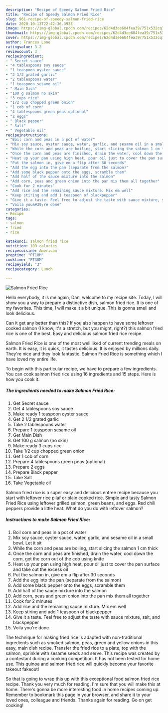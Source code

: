 ```yaml
---
description: "Recipe of Speedy Salmon Fried Rice"
title: "Recipe of Speedy Salmon Fried Rice"
slug: 961-recipe-of-speedy-salmon-fried-rice
date: 2020-10-13T22:42:36.393Z
image: https://img-global.cpcdn.com/recipes/62d4d3ee604fea39/751x532cq70/salmon-fried-rice-recipe-main-photo.jpg
thumbnail: https://img-global.cpcdn.com/recipes/62d4d3ee604fea39/751x532cq70/salmon-fried-rice-recipe-main-photo.jpg
cover: https://img-global.cpcdn.com/recipes/62d4d3ee604fea39/751x532cq70/salmon-fried-rice-recipe-main-photo.jpg
author: Frances Lane
ratingvalue: 3.2
reviewcount: 3
recipeingredient:
- " Secret sauce"
- "4 tablespoons soy sauce"
- "1 teaspoon oyster sauce"
- "2 1/2 grated garlic"
- "2 tablespoons water"
- "1 teaspoon sesame oil"
- " Main Dish"
- "100 g salmon no skin"
- "3 cups rice"
- "1/2 cup chopped green onion"
- "1 cob of corn"
- "4 tablespoons green peas optional"
- "2 eggs"
- " Black pepper"
- " Salt"
- " Vegetable oil"
recipeinstructions:
- "Boil corn and peas in a pot of water"
- "Mix soy sauce, oyster sauce, water, garlic, and sesame oil in a small bowl. Let it sit"
- "While the corn and peas are boiling, start slicing the salmon 1 cm thick"
- "Once the corn and peas are finished, drain the water, cool down the corn, get the corn out of the cob using knife"
- "Heat up your pan using high heat, pour oil just to cover the pan surface and take out the excess oil"
- "Put the salmon in, give em a flip after 30 seconds"
- "Add the egg into the pan (separate from the salmon)"
- "Add some black pepper onto the eggs, scramble them"
- "Add half of the sauce mixture into the salmon"
- "Add corn, peas and green onion into the pan mix them all together"
- "Cook for 2 minutes"
- "Add rice and the remaining sauce mixture. Mix em well"
- "Keep stiring and add 1 teaspoon of blackpepper"
- "Give it a taste. Feel free to adjust the taste with sauce mixture, salt, and blackpepper"
- "Voila you&#39;re done"
categories:
- Recipe
tags:
- salmon
- fried
- rice

katakunci: salmon fried rice 
nutrition: 109 calories
recipecuisine: American
preptime: "PT18M"
cooktime: "PT30M"
recipeyield: "3"
recipecategory: Lunch

---
```



![Salmon Fried Rice](https://img-global.cpcdn.com/recipes/62d4d3ee604fea39/751x532cq70/salmon-fried-rice-recipe-main-photo.jpg)

Hello everybody, it is me again, Dan, welcome to my recipe site. Today, I will show you a way to prepare a distinctive dish, salmon fried rice. It is one of my favorites. This time, I will make it a bit unique. This is gonna smell and look delicious.

Can it get any better than this? If you also happen to have some leftover cooked salmon (I know, it&#39;s a stretch, but you might, right?) this salmon fried rice is one of the best. Easy and delicious salmon fried rice recipe.

Salmon Fried Rice is one of the most well liked of current trending meals on earth. It is easy, it is quick, it tastes delicious. It is enjoyed by millions daily. They're nice and they look fantastic. Salmon Fried Rice is something which I have loved my entire life.


To begin with this particular recipe, we have to prepare a few ingredients. You can cook salmon fried rice using 16 ingredients and 15 steps. Here is how you cook it.

<!--inarticleads1-->

##### The ingredients needed to make Salmon Fried Rice:

1. Get  Secret sauce
1. Get 4 tablespoons soy sauce
1. Make ready 1 teaspoon oyster sauce
1. Get 2 1/2 grated garlic
1. Take 2 tablespoons water
1. Prepare 1 teaspoon sesame oil
1. Get  Main Dish
1. Get 100 g salmon (no skin)
1. Make ready 3 cups rice
1. Take 1/2 cup chopped green onion
1. Get 1 cob of corn
1. Prepare 4 tablespoons green peas (optional)
1. Prepare 2 eggs
1. Prepare  Black pepper
1. Take  Salt
1. Take  Vegetable oil


Salmon fried rice is a super easy and delicious entree recipe because you start with leftover rice pilaf or plain cooked rice. Simple and tasty Salmon Fried Rice using leftover grilled salmon, green beans, and eggs. Red chili peppers provide a little heat. What do you do with leftover salmon? 

<!--inarticleads2-->

##### Instructions to make Salmon Fried Rice:

1. Boil corn and peas in a pot of water
1. Mix soy sauce, oyster sauce, water, garlic, and sesame oil in a small bowl. Let it sit
1. While the corn and peas are boiling, start slicing the salmon 1 cm thick
1. Once the corn and peas are finished, drain the water, cool down the corn, get the corn out of the cob using knife
1. Heat up your pan using high heat, pour oil just to cover the pan surface and take out the excess oil
1. Put the salmon in, give em a flip after 30 seconds
1. Add the egg into the pan (separate from the salmon)
1. Add some black pepper onto the eggs, scramble them
1. Add half of the sauce mixture into the salmon
1. Add corn, peas and green onion into the pan mix them all together
1. Cook for 2 minutes
1. Add rice and the remaining sauce mixture. Mix em well
1. Keep stiring and add 1 teaspoon of blackpepper
1. Give it a taste. Feel free to adjust the taste with sauce mixture, salt, and blackpepper
1. Voila you&#39;re done


The technique for making fried rice is adapted with non-traditional ingredients such as smoked salmon, peas, green and yellow onions in this easy, main dish recipe. Transfer the fried rice to a plate, top with the salmon, sprinkle with sesame seeds and serve. This recipe was created by a contestant during a cooking competition. It has not been tested for home use. This quinoa and salmon fried rice will quickly become your favorite takeout fakeout! 

So that is going to wrap this up with this exceptional food salmon fried rice recipe. Thank you very much for reading. I'm sure that you will make this at home. There's gonna be more interesting food in home recipes coming up. Remember to bookmark this page in your browser, and share it to your loved ones, colleague and friends. Thanks again for reading. Go on get cooking!
